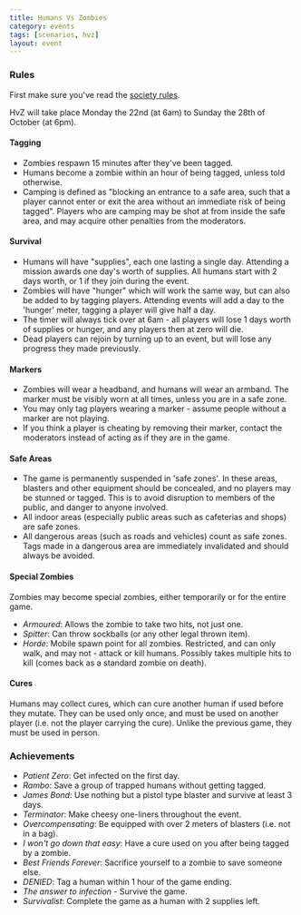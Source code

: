 ```yaml
---
title: Humans Vs Zombies
category: events
tags: [scenarios, hvz]
layout: event
---
```


### Rules

First make sure you've read the [society rules](http://www.aberlag.com/rules/).

HvZ will take place Monday the 22nd (at 6am) to Sunday the 28th of October (at 6pm).

#### Tagging

- Zombies respawn 15 minutes after they've been tagged.
- Humans become a zombie within an hour of being tagged, unless told otherwise.
- Camping is defined as "blocking an entrance to a safe area, such that a player cannot enter or exit the area without an immediate risk of being tagged". Players who are camping may be shot at from inside the safe area, and may acquire other penalties from the moderators.

#### Survival

- Humans will have "supplies", each one lasting a single day. Attending a mission awards one day's worth of supplies. All humans start with 2 days worth, or 1 if they join during the event.
- Zombies will have "hunger" which will work the same way, but can also be added to by tagging players. Attending events will add a day to the 'hunger' meter, tagging a player will give half a day.
- The timer will always tick over at 6am - all players will lose 1 days worth of supplies or hunger, and any players then at zero will die.
- Dead players can rejoin by turning up to an event, but will lose any progress they made previously.

#### Markers

- Zombies will wear a headband, and humans will wear an armband. The marker must be visibly worn at all times, unless you are in a safe zone.
- You may only tag players wearing a marker - assume people without a marker are not playing.
- If you think a player is cheating by removing their marker, contact the moderators instead of acting as if they are in the game.

#### Safe Areas

- The game is permanently suspended in 'safe zones'. In these areas, blasters and other equipment should be concealed, and no players may be stunned or tagged. This is to avoid disruption to members of the public, and danger to anyone involved.
- All indoor areas (especially public areas such as cafeterias and shops) are safe zones.
- All dangerous areas (such as roads and vehicles) count as safe zones. Tags made in a dangerous area are immediately invalidated and should always be avoided.

#### Special Zombies

Zombies may become special zombies, either temporarily or for the entire game.

- *Armoured*: Allows the zombie to take two hits, not just one.
- *Spitter*: Can throw sockballs (or any other legal thrown item).
- *Horde*: Mobile spawn point for all zombies. Restricted, and can only walk, and may not - attack or kill humans. Possibly takes multiple hits to kill (comes back as a standard zombie on death).

#### Cures

Humans may collect cures, which can cure another human if used before they mutate. They can be used only once, and must be used on another player (i.e. not the player carrying the cure). Unlike the previous game, they must be used in person.

### Achievements

- *Patient Zero*: Get infected on the first day.
- *Rambo*: Save a group of trapped humans without getting tagged.
- *James Bond*: Use nothing but a pistol type blaster and survive at least 3 days.
- *Terminator*: Make cheesy one-liners throughout the event.
- *Overcompensating*: Be equipped with over 2 meters of blasters (i.e. not in a bag).
- *I won't go down that easy*: Have a cure used on you after being tagged by a zombie.
- *Best Friends Forever*: Sacrifice yourself to a zombie to save someone else.
- *DENIED*: Tag a human within 1 hour of the game ending.
- *The answer to infection* - Survive the game.
- *Survivalist*: Complete the game as a human with 2 supplies left.
